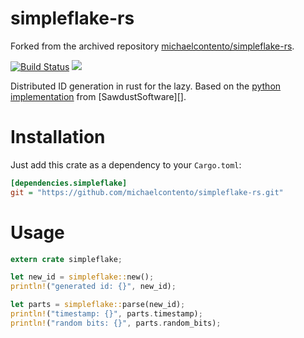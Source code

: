 # simpleflake-rs

Forked from the archived repository [michaelcontento/simpleflake-rs][org-repo].

[![Build Status](https://secure.travis-ci.org/michaelcontento/simpleflake-rs.png?branch=master)](http://travis-ci.org/michaelcontento/simpleflake-rs) [![](https://meritbadge.herokuapp.com/simpleflake)](https://crates.io/crates/simpleflake)

Distributed ID generation in rust for the lazy. Based on the [python implementation][simpleflake-py] from [SawdustSoftware][].

# Installation

Just add this crate as a dependency to your `Cargo.toml`:

```ini
[dependencies.simpleflake]
git = "https://github.com/michaelcontento/simpleflake-rs.git"
```

# Usage

```rust
extern crate simpleflake;

let new_id = simpleflake::new();
println!("generated id: {}", new_id);

let parts = simpleflake::parse(new_id);
println!("timestamp: {}", parts.timestamp);
println!("random bits: {}", parts.random_bits);
```

[org-repo]: https://github.com/michaelcontento/simpleflake-rs
[simpleflake-py]: https://github.com/SawdustSoftware/simpleflake

